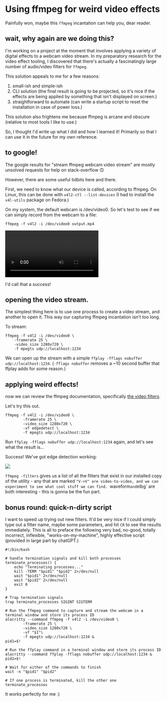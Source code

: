 # Using ffmpeg for weird video effects

Painfully won, maybe this `ffmpeg` incantation can help you, dear reader.

## wait, why again are we doing this?

I'm working on a project at the moment that involves applying a variety of digital effects to a webcam video stream. In my preparatory research for the video effect tooling, I discovered that there's actually a fascinatingly large number of audio/video filters for `ffmpeg`. 

This solution appeals to me for a few reasons:

1. small-ish and simple-ish
2. CLI solution (the final result is going to be projected, so it's nice if the effects are being applied by something that isn't displayed on screen.)
3. straightforward to automate (can write a startup script to reset the installation in case of power loss.)

This solution also frightens me because ffmpeg is arcane and obscure (relative to most tools I like to use.)

So, I thought I'd write up what I did and how I learned it! Primarily so that I can use it in the future for my own reference.

## to google!

The google results for "stream ffmpeg webcam video stream" are mostly unsolved requests for help on stack-overflow 🙃

However, there are some useful tidbits here and there.

First, we need to know what our device is called, according to ffmpeg. On Linux, this can be done with `v4l2-ctl --list-devices` (I had to install the `v4l-utils` package on Fedora.)

On my system, the default webcam is /dev/video0. So let's test to see if we can simply record from the webcam to a file:

```
ffmpeg -f v4l2 -i /dev/video0 output.mp4 
```

![](/assets/photos/blogposts/ffmpeg-filters/ffmpeg-article-video.mp4)

I'd call that a success!

## opening the video stream.

The simplest thing here is to use one process to create a video stream, and another to open it. This way our capturing ffmpeg incantation isn't *too* long.


To stream:

```
ffmpeg -f v4l2 -i /dev/video0 \
    -framerate 25 \
    -video_size 1280x720 \
    -f mpegts udp://localhost:1234
```

We can open up the stream with a simple `ffplay -fflags nobuffer udp://localhost:1234`. (`-fflags nobuffer` removes a ~10 second buffer that ffplay adds for some reason.)

## applying weird effects!

now we can review the ffmpeg documentation, specifically [the video filters](https://ffmpeg.org/ffmpeg-filters.html#Video-Filters).

Let's try this out.

```
ffmpeg -f v4l2 -i /dev/video0 \
        -framerate 25 \
        -video_size 1280x720 \
        -vf edgedetect \
        -f mpegts udp://localhost:1234
```

Run `ffplay -fflags nobuffer udp://localhost:1234` again, and let's see what the result is...

Success! We've got edge detection working:

![](/assets/photos/blogposts/ffmpeg-filters/edge-detection-filter.png)

`ffmpeg -filters` gives us a list of all the filters that exist in our installed copy of the utility - any that are marked `"V->V" are video-to-video, and we can experiment to see what cool stuff we can find. `waveform` and `elbg` are both interesting - this is gonna be the fun part.

## bonus round: quick-n-dirty script

I want to speed up trying out new filters. It'd be very nice if I could simply type out a filter name, maybe some parameters, and hit `CR` to see the results immediately. This is all to preface the following very bad, no-good, totally incorrect, inflexible, "works-on-my-machine", highly effective script (provided in large part by chatGPT.)

```
#!/bin/bash

# handle termination signals and kill both processes
terminate_processes() {
    echo "Terminating processes..."
    kill -TERM "$pid1" "$pid2" 2>/dev/null
    wait "$pid1" 2>/dev/null
    wait "$pid2" 2>/dev/null
    exit 0
}

# Trap termination signals
trap terminate_processes SIGINT SIGTERM

# Run the ffmpeg command to capture and stream the webcam in a terminal window and store its process ID
alacritty --command ffmpeg -f v4l2 -i /dev/video0 \
        -framerate 25 \
        -video_size 1280x720 \
        -vf "$1"\
        -f mpegts udp://localhost:1234 &
pid1=$!

# Run the ffplay command in a terminal window and store its process ID
alacritty --command ffplay -fflags nobuffer udp://localhost:1234 &
pid2=$!

# Wait for either of the commands to finish
wait -n "$pid1" "$pid2"

# If one process is terminated, kill the other one
terminate_processes
```

It works perfectly for me :)
